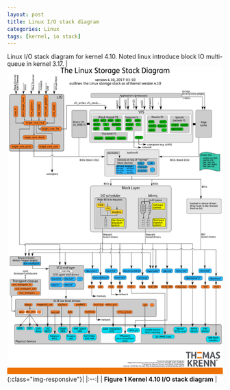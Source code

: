 ```yaml
---
layout: post
title: Linux I/O stack diagram
categories: Linux
tags: [kernel, io stack]
---
```


Linux I/O stack diagram for kernel 4.10.  Noted linux introduce block IO multi-queue in kernel 3.17.
|![Linux I/O stack diagram](/post_imgs/Linux-storage-stack-diagram_v4.10.png){:class="img-responsive"}|
|:--:|
| **Figure 1 Kernel 4.10 I/O stack diagram** |